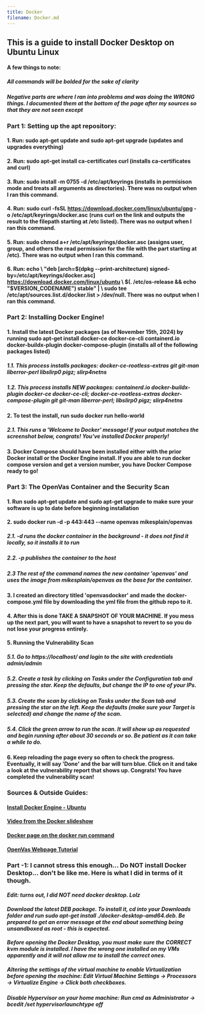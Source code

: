 ```yaml
---
title: Docker
filename: Docker.md
---
```


## This is a guide to install Docker Desktop on Ubuntu Linux
#### A few things to note:
##### All commands will be bolded for the sake of clarity
##### Negative parts are where I ran into problems and was doing the WRONG things. I documented them at the bottom of the page after my sources so that they are not seen except 

### Part 1: Setting up the apt repository:
#### 1. Run: **sudo apt-get update** and **sudo apt-get upgrade** (updates and upgrades everything)
#### 2. Run: **sudo apt-get install ca-certificates curl** (installs ca-certificates and curl)
#### 3. Run: **sudo install -m 0755 -d /etc/apt/keyrings** (installs in permisison mode and treats all arguments as directories). There was no output when I ran this command.
#### 4. Run: **sudo curl -fsSL https://download.docker.com/linux/ubuntu/gpg -o /etc/apt/keyrings/docker.asc** (runs curl on the link and outputs the result to the filepath starting at /etc listed). There was no output when I ran this command.
#### 5. Run: **sudo chmod a+r /etc/apt/keyrings/docker.asc** (assigns user, group, and others the read permission for the file with the part starting at /etc). There was no output when I ran this command.
#### 6. Run: **echo \ "deb [arch=$(dpkg --print-architecture) signed-by=/etc/apt/keyrings/docker.asc] https://download.docker.com/linux/ubuntu \ $(. /etc/os-release && echo "$VERSION_CODENAME") stable" | \ sudo tee /etc/apt/sources.list.d/docker.list > /dev/null**. There was no output when I ran this command.

### Part 2: Installing Docker Engine!
#### 1. Install the latest Docker packages (as of November 15th, 2024) by running **sudo apt-get install docker-ce docker-ce-cli containerd.io docker-buildx-plugin docker-compose-plugin** (installs all of the following packages listed)
##### 1.1. This process installs packages: docker-ce-rootless-extras git git-man liberror-perl libslirp0 pigz; slirp4netns
##### 1.2. This process installs NEW packages:  containerd.io docker-buildx-plugin docker-ce docker-ce-cli; docker-ce-rootless-extras docker-compose-plugin git git-man liberror-perl; libslirp0 pigz; slirp4netns
#### 2. To test the install, run **sudo docker run hello-world**
##### 2.1. This runs a 'Welcome to Docker' message! If your output matches the screenshot below, congrats! You've installed Docker properly!
#### 3. Docker Compose should have been installed either with the prior Docker install or the Docker Engine install. If you are able to run docker compose version and get a version number, you have Docker Compose ready to go!

### Part 3: The OpenVas Container and the Security Scan
#### 1. Run **sudo apt-get update** and **sudo apt-get upgrade** to make sure your software is up to date before beginning installation
#### 2. **sudo docker run -d -p 443:443 --name openvas mikesplain/openvas**
##### 2.1. -d runs the docker container in the background - it does not find it locally, so it installs it to run
##### 2.2. -p publishes the container to the host
##### 2.3 The rest of the command names the new container 'openvas' and uses the image from mikesplain/openvas as the base for the container.
#### 3. I created an directory titled 'openvasdocker' and made the docker-compose.yml file by downloading the yml file from the github repo to it.
#### 4. After this is done TAKE A SNAPSHOT OF YOUR MACHINE. If you mess up the next part, you will want to have a snapshot to revert to so you do not lose your progress entirely. 
#### 5. Running the Vulnerability Scan
##### 5.1. Go to https://localhost/ and login to the site with credentials admin/admin
##### 5.2. Create a task by clicking on Tasks under the Configuration tab and pressing the star. Keep the defaults, but change the IP to one of your IPs. 
##### 5.3. Create the scan by clicking on Tasks under the Scan tab and pressing the star on the left. Keep the defaults (make sure your Target is selected) and change the name of the scan.
##### 5.4. Click the green arrow to run the scan. It will show up as requested and begin running after about 30 seconds or so. Be patient as it can take a while to do.
#### 6. Keep reloading the page every so often to check the progress. Eventually, it will say 'Done' and the bar will turn blue. Click on it and take a look at the vulnerability report that shows up. Congrats! You have completed the vulnerability scan!

### Sources & Outside Guides:
#### [Install Docker Engine - Ubuntu](https://docs.docker.com/engine/install/ubuntu/)
#### [Video from the Docker slideshow](https://utulsa.hosted.panopto.com/Panopto/Pages/Embed.aspx?id=75912983-0806-47a5-a3ad-acc9018aaec3)
#### [Docker page on the docker run command](https://docs.docker.com/reference/cli/docker/container/run/)
#### [OpenVas Webpage Tutorial](https://community.greenbone.net/getting-started/configuring-and-running-first-scan/)



### Part -1: I cannot stress this enough... Do NOT install Docker Desktop... don't be like me. Here is what I did in terms of it though. 
#### *Edit: turns out, I did NOT need docker desktop. Lolz*
#### *Download the latest DEB package. To install it, cd into your Downloads folder and run sudo apt-get install ./docker-desktop-amd64.deb. Be prepared to get an error message at the end about something being unsandboxed as root - this is expected.*
#### *Before opening the Docker Desktop, you must make sure the CORRECT kvm module is installed. I have the wrong one installed on my VMs apparently and it will not allow me to install the correct ones.*
##### *Altering the settings of the virtual machine to enable Virtualization before opening the machine: Edit Virtual Machine Settings -> Processors -> Virtualize Engine -> Click both checkboxes.*
##### *Disable Hypervisor on your home machine: Run cmd as Administrator -> bcedit /set hypervisorlaunchtype off*
